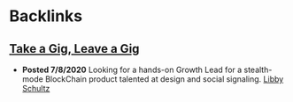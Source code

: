 
# Backlinks
## [Take a Gig, Leave a Gig](<Take a Gig, Leave a Gig.md>)
- **Posted 7/8/2020** Looking for a hands-on Growth Lead for a stealth-mode BlockChain product talented at design and social signaling. [Libby Schultz](<Libby Schultz.md>)

